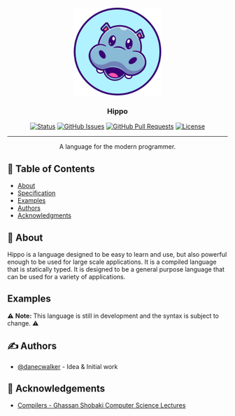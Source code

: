 <p align="center">
  <a href="" rel="noopener">
 <img width=200px height=200px src="./images/Hippo Logo.png" alt="Hippo Logo"></a>
</p>

<h3 align="center">Hippo</h3>

<div align="center">

[![Status](https://img.shields.io/badge/status-active-success.svg)]()
[![GitHub Issues](https://img.shields.io/github/issues/danecwalker/hippo.svg)](https://github.com/danecwalker/hippo/issues)
[![GitHub Pull Requests](https://img.shields.io/github/issues-pr/danecwalker/hippo.svg)](https://github.com/danecwalker/hippo/pulls)
[![License](https://img.shields.io/badge/license-MIT-blue.svg)](/LICENSE)

</div>

---

<p align="center"> A language for the modern programmer.
    <br> 
</p>

## 📝 Table of Contents

- [About](#about)
- [Specification](./Specification.md)
- [Examples](#examples)
- [Authors](#authors)
- [Acknowledgments](#acknowledgement)

## 🧐 About <a name = "about"></a>

Hippo is a language designed to be easy to learn and use, but also powerful enough to be used for large scale applications. It is a compiled language that is statically typed. It is designed to be a general purpose language that can be used for a variety of applications.

## Examples <a name = "examples"></a>

⚠️ **Note:** This language is still in development and the syntax is subject to change. ⚠️


## ✍️ Authors <a name = "authors"></a>

- [@danecwalker](https://github.com/danecwalker) - Idea & Initial work
<!-- 
See also the list of [contributors](https://github.com/kylelobo/The-Documentation-Compendium/contributors) who participated in this project. -->

## 🎉 Acknowledgements <a name = "acknowledgement"></a>

- [Compilers - Ghassan Shobaki Computer Science Lectures](https://youtube.com/playlist?list=PL6KMWPQP_DM97Hh0PYNgJord-sANFTI3i)
